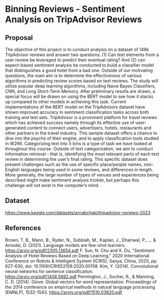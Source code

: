 # Binning Reviews - Sentiment Analysis on TripAdvisor Reviews

## Proposal 
The objective of this project is to conduct analysis on a dataset of 148k TripAdvisor reviews and answer two questions: (1) Can text elements from a user review be leveraged to predict their eventual rating? And (2) can aspect-based sentiment analysis be conducted to build a classifier model that distinguishes a good hotel from a bad one. Outside of our motivating questions, the main aim is to determine the effectiveness of various algorithms in predicting review scores based on text reviews. The study will utilize popular deep learning algorithms, including Naive Bayes Classifiers, CNN, and Long Short-Term Memory. After preliminary results are drawn, a special focus will be drawn on using the BERT model to see how it stacks up compared to other models in achieving this task. Current implementations of the BERT model on the TripAdvisors dataset have shown improved accuracy in sentiment classification tasks across both training and test sets.
TripAdvisor is a prominent platform for travel reviews which has achieved success namely through its effective use of user-generated content to connect users, advertisers, hotels, restaurants and other partners in the travel industry. This sample dataset offers a chance to dive into the psyche of their engine, and to apply classification tools studied in W266.
Categorizing text into 5 bins is a type of task we have looked at throughout this course. Outside of text categorization, we aim to conduct information retrieval - that is, identifying the most relevant parts of each text review in determining the user’s final rating. This specific dataset does present challenges such as the use of specific place/people names, non-English languages being used in some reviews, and differences in length. More generally, the large number of types of venues and experiences being described might make sentiment analysis trickier, but perhaps this challenge will not exist in the computer’s mind.

## Dataset
https://www.kaggle.com/datasets/arnabchaki/tripadvisor-reviews-2023

## References
Brown, T. B., Mann, B., Ryder, N., Subbiah, M., Kaplan, J., Dhariwal, P., ... & Amodei, D. (2021). Language models are few-shot learners. https://arxiv.org/pdf/2305.13654.pdf
F. Sun, N. Chu and X. Du, "Sentiment Analysis of Hotel Reviews Based on Deep Learning," 2020 International Conference on Robots & Intelligent System (ICRIS), Sanya, China, 2020, pp. 627-630, doi: 10.1109/ICRIS52159.2020.00158.
Kim, Y. (2014). Convolutional neural networks for sentence classification. https://arxiv.org/pdf/1408.5882.pdf
Pennington, J., Socher, R., & Manning, C. D. (2014). Glove: Global vectors for word representation. Proceedings of the 2014 conference on empirical methods in natural language processing (EMNLP), 1532-1543. https://arxiv.org/pdf/1510.03820.pdf

